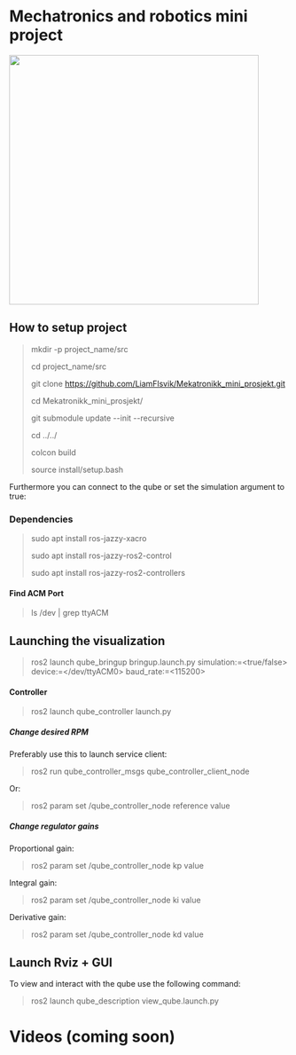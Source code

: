 # Mechatronics and robotics mini project



<img src="https://github.com/user-attachments/assets/f857117d-12be-47c5-af38-0ed0798d1f75" width="450">


## How to setup project
> mkdir -p project_name/src
>
> cd project_name/src
>
> git clone https://github.com/LiamFlsvik/Mekatronikk_mini_prosjekt.git
>
> cd Mekatronikk_mini_prosjekt/
>
> git submodule update --init --recursive
>
> cd ../../
>
> colcon build
>
> source install/setup.bash

Furthermore you can connect to the qube or set the simulation argument to true:

### Dependencies
> sudo apt install ros-jazzy-xacro
>
> sudo apt install ros-jazzy-ros2-control
>
> sudo apt install ros-jazzy-ros2-controllers

#### Find ACM Port
> ls /dev | grep ttyACM

## Launching the visualization
> ros2 launch qube_bringup bringup.launch.py simulation:=<true/false> device:=</dev/ttyACM0> baud_rate:=<115200>
>
#### Controller
> ros2 launch qube_controller launch.py 

##### Change desired RPM
Preferably use this to launch service client:
> ros2 run qube_controller_msgs qube_controller_client_node

Or:
> ros2 param set /qube_controller_node reference value

##### Change regulator gains
Proportional gain:

> ros2 param set /qube_controller_node kp value
> 
Integral gain:
> 
> ros2 param set /qube_controller_node ki value
> 
Derivative gain:
> 
> ros2 param set /qube_controller_node kd value
> 

## Launch Rviz + GUI
To view and interact with the qube use the following command:
> ros2 launch qube_description view_qube.launch.py

# Videos (coming soon)




